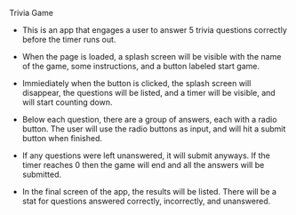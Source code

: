 Trivia Game
- This is an app that engages a user to answer 5 trivia questions correctly before the timer runs out.

- When the page is loaded, a splash screen will be visible with the name of the game, some instructions, and a button labeled start game.

- Immiediately when the button is clicked, the splash screen will disappear, the questions will be listed, and a timer will be visible, and will start counting down.

- Below each question, there are a group of answers, each with a radio button. The user will use the radio buttons as input, and will hit a submit button when finished.

- If any questions were left unanswered, it will submit anyways. If the timer reaches 0 then the game will end and all the answers will be submitted.

- In the final screen of the app, the results will be listed. There will be a stat for questions answered correctly, incorrectly, and unanswered. 